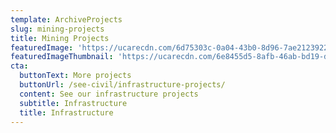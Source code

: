 ```yaml
---
template: ArchiveProjects
slug: mining-projects
title: Mining Projects
featuredImage: 'https://ucarecdn.com/6d75303c-0a04-43b0-8d96-7ae2123922fa/'
featuredImageThumbnail: 'https://ucarecdn.com/6e8455d5-8afb-46ab-bd19-dce847330e4d/'
cta:
  buttonText: More projects
  buttonUrl: /see-civil/infrastructure-projects/
  content: See our infrastructure projects
  subtitle: Infrastructure
  title: Infrastructure
---
```


